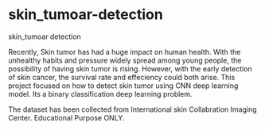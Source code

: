 # skin_tumoar-detection
skin_tumoar detection

Recently, Skin tumor has had a huge impact on human health. With the unhealthy habits and pressure widely spread among young people, the possibility of having skin tumor is rising.
However, with the early detection of skin cancer, the survival rate and effeciency could both arise. This project focused on how to detect skin tumor using CNN deep learning model.
Its a binary classification deep learning problem. 


The dataset has been collected from International skin Collabration Imaging Center. Educational Purpose ONLY. 
